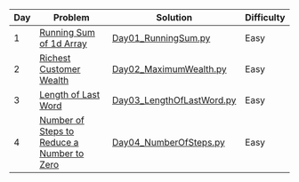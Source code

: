 | Day | Problem | Solution | Difficulty |
|-----|----------|-----------|-------------|
| 1 | [Running Sum of 1d Array](https://leetcode.com/problems/running-sum-of-1d-array/) | [Day01_RunningSum.py](Day01_RunningSum.py) | Easy |
| 2 | [Richest Customer Wealth](https://leetcode.com/problems/richest-customer-wealth/) | [Day02_MaximumWealth.py](Day02_MaximumWealth.py) | Easy |
| 3 | [Length of Last Word](https://leetcode.com/problems/length-of-last-word/) | [Day03_LengthOfLastWord.py](Day03_LengthOfLastWord.py) | Easy |
| 4 | [Number of Steps to Reduce a Number to Zero](https://leetcode.com/problems/number-of-steps-to-reduce-a-number-to-zero/) | [Day04_NumberOfSteps.py](Day04_NumberOfSteps.py) | Easy |
